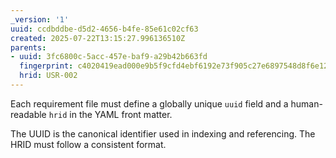 ```yaml
---
_version: '1'
uuid: ccdbddbe-d5d2-4656-b4fe-85e61c02cf63
created: 2025-07-22T13:15:27.996136510Z
parents:
- uuid: 3fc6800c-5acc-457e-baf9-a29b42b663fd
  fingerprint: c4020419ead000e9b5f9cfd4ebf6192e73f905c27e6897548d8f6e12fd7f1356
  hrid: USR-002
---
```


Each requirement file must define a globally unique `uuid` field and a human-readable `hrid` in the YAML front matter.

The UUID is the canonical identifier used in indexing and referencing. The HRID must follow a consistent format.
